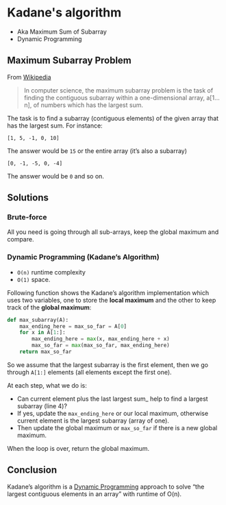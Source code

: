 # Kadane's algorithm

- Aka Maximum Sum of Subarray
- Dynamic Programming

## Maximum Subarray Problem

From [Wikipedia](https://en.wikipedia.org/wiki/Maximum_subarray_problem)

> In computer science, the maximum subarray problem is the task of finding the contiguous subarray within a one-dimensional array, a[1…n], of numbers which has the largest sum.

The task is to find a subarray (contiguous elements) of the given array that has the largest sum. For instance:

```
[1, 5, -1, 0, 10]
```

The answer would be `15` or the entire array (it’s also a subarray)

```
[0, -1, -5, 0, -4]
```

The answer would be `0` and so on.

## Solutions

### Brute-force

All you need is going through all sub-arrays, keep the global maximum and compare.

### Dynamic Programming (Kadane’s Algorithm)

- `O(n)` runtime complexity 
- `O(1)` space.

Following function shows the Kadane’s algorithm implementation which uses two variables, one to store the **local maximum** and the other to keep track of the **global maximum**:

```python
def max_subarray(A):
    max_ending_here = max_so_far = A[0]
    for x in A[1:]:
        max_ending_here = max(x, max_ending_here + x)
        max_so_far = max(max_so_far, max_ending_here)
    return max_so_far
```

So we assume that the largest subarray is the first element, then we go through `A[1:]` elements (all elements except the first one).

At each step, what we do is:

- Can current element plus the last largest sum_ help to find a largest subarray (line 4)?
- If yes, update the `max_ending_here` or our local maximum, otherwise current element is the largest subarray (array of one).
- Then update the global maximum or `max_so_far` if there is a new global maximum.

When the loop is over, return the global maximum.

## Conclusion

Kadane’s algorithm is a [Dynamic Programming](https://en.wikipedia.org/wiki/Dynamic_programming) approach to solve “the largest contiguous elements in an array” with runtime of O(n). 
